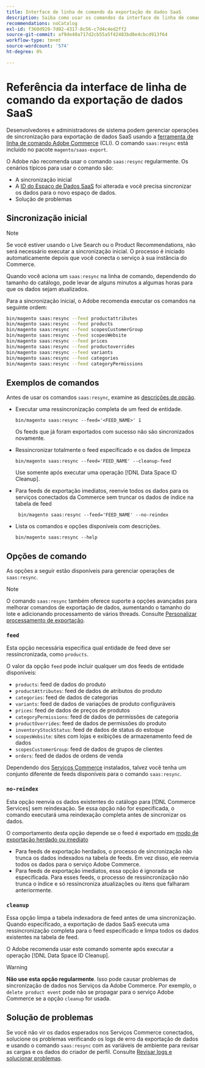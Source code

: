 ```yaml
---
title: Interface de linha de comando da exportação de dados SaaS
description: Saiba como usar os comandos da interface de linha de comando para gerenciar feeds e processos do  [!DNL data export extension] para serviços SaaS do Adobe Commerce.
recommendations: noCatalog
exl-id: f360d920-7d02-4317-8c56-c7d4c4ed2ff2
source-git-commit: af9de40a717d2cb55a5f42483bd0e4cbcd913f64
workflow-type: tm+mt
source-wordcount: '574'
ht-degree: 0%

---
```


# Referência da interface de linha de comando da exportação de dados SaaS

Desenvolvedores e administradores de sistema podem gerenciar operações de sincronização para exportação de dados SaaS usando a [ferramenta de linha de comando Adobe Commerce](https://experienceleague.adobe.com/en/docs/commerce-operations/configuration-guide/cli/config-cli) (CLI). O comando `saas:resync` está incluído no pacote `magento/saas-export`.

O Adobe não recomenda usar o comando `saas:resync` regularmente. Os cenários típicos para usar o comando são:

- A sincronização inicial
- A [ID do Espaço de Dados SaaS](https://experienceleague.adobe.com/en/docs/commerce-admin/config/services/saas) foi alterada e você precisa sincronizar os dados para o novo espaço de dados.
- Solução de problemas

## Sincronização inicial

>[!NOTE]
>Se você estiver usando o Live Search ou o Product Recommendations, não será necessário executar a sincronização inicial. O processo é iniciado automaticamente depois que você conecta o serviço à sua instância do Commerce.

Quando você aciona um `saas:resync` na linha de comando, dependendo do tamanho do catálogo, pode levar de alguns minutos a algumas horas para que os dados sejam atualizados.

Para a sincronização inicial, o Adobe recomenda executar os comandos na seguinte ordem:

```bash
bin/magento saas:resync --feed productattributes
bin/magento saas:resync --feed products
bin/magento saas:resync --feed scopesCustomerGroup
bin/magento saas:resync --feed scopesWebsite
bin/magento saas:resync --feed prices
bin/magento saas:resync --feed productoverrides
bin/magento saas:resync --feed variants
bin/magento saas:resync --feed categories
bin/magento saas:resync --feed categoryPermissions
```

## Exemplos de comandos

Antes de usar os comandos `saas:resync`, examine as [descrições de opção](#command-options).

- Executar uma ressincronização completa de um feed de entidade.

  ```
  bin/magento saas:resync --feed='<FEED_NAME>' 1
  ```

  Os feeds que já foram exportados com sucesso não são sincronizados novamente.

- Ressincronizar totalmente o feed especificado e os dados de limpeza

  ```
  bin/magento saas:resync --feed='FEED_NAME' --cleanup-feed
  ```

  Use somente após executar uma operação [!DNL Data Space ID Cleanup].

- Para feeds de exportação imediatos, reenvie todos os dados para os serviços conectados da Commerce sem truncar os dados de índice na tabela de feed

  ```
   bin/magento saas:resync --feed='FEED_NAME' --no-reindex
  ```

- Lista os comandos e opções disponíveis com descrições.

  ```
  bin/magento saas:resync --help
  ```

## Opções de comando

As opções a seguir estão disponíveis para gerenciar operações de `saas:resync`.

>[!NOTE]
>
>O comando `saas:resync` também oferece suporte a opções avançadas para melhorar comandos de exportação de dados, aumentando o tamanho do lote e adicionando processamento de vários threads. Consulte [Personalizar processamento de exportação](customize-export-processing.md).

### `feed`

Esta opção necessária especifica qual entidade de feed deve ser ressincronizada, como `products`.

O valor da opção `feed` pode incluir qualquer um dos feeds de entidade disponíveis:

- `products`: feed de dados do produto
- `productAttributes`: feed de dados de atributos do produto
- `categories`: feed de dados de categorias
- `variants`: feed de dados de variações de produto configuráveis
- `prices`: feed de dados de preços de produtos
- `categoryPermissions`: feed de dados de permissões de categoria
- `productOverrides`: feed de dados de permissões do produto
- `inventoryStockStatus`: feed de dados de status do estoque
- `scopesWebsite`: sites com lojas e exibições de armazenamento feed de dados
- `scopesCustomerGroup`: feed de dados de grupos de clientes
- `orders`: feed de dados de ordens de venda

Dependendo dos [Serviços Commerce](../landing/saas.md) instalados, talvez você tenha um conjunto diferente de feeds disponíveis para o comando `saas:resync`.

### `no-reindex`

Esta opção reenvia os dados existentes do catálogo para [!DNL Commerce Services] sem reindexação. Se essa opção não for especificada, o comando executará uma reindexação completa antes de sincronizar os dados.

O comportamento desta opção depende se o feed é exportado em [modo de exportação herdado ou imediato](data-synchronization.md#synchronization-modes)

- Para feeds de exportação herdados, o processo de sincronização não trunca os dados indexados na tabela de feeds. Em vez disso, ele reenvia todos os dados para o serviço Adobe Commerce.
- Para feeds de exportação imediatos, essa opção é ignorada se especificada. Para esses feeds, o processo de ressincronização não trunca o índice e só ressincroniza atualizações ou itens que falharam anteriormente.

### `cleanup`

Essa opção limpa a tabela indexadora de feed antes de uma sincronização. Quando especificado, a exportação de dados SaaS executa uma ressincronização completa para o feed especificado e limpa todos os dados existentes na tabela de feed.

O Adobe recomenda usar este comando somente após executar a operação [!DNL Data Space ID Cleanup].

>[!WARNING]
>
>**Não use esta opção regularmente**. Isso pode causar problemas de sincronização de dados nos Serviços da Adobe Commerce. Por exemplo, o `delete product event` pode não se propagar para o serviço Adobe Commerce se a opção `cleanup` for usada.

## Solução de problemas

Se você não vir os dados esperados nos Serviços Commerce conectados, solucione os problemas verificando os logs de erro da exportação de dados e usando o comando `saas:resync` com as variáveis de ambiente para revisar as cargas e os dados do criador de perfil. Consulte [Revisar logs e solucionar problemas](troubleshooting-logging.md).
